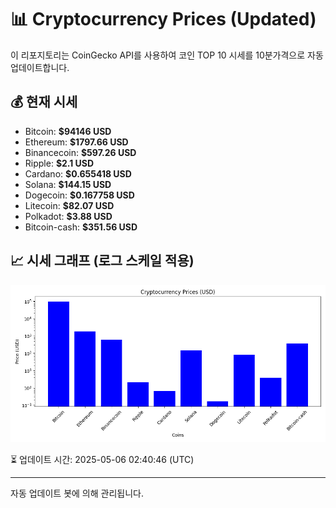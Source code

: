 
# 📊 Cryptocurrency Prices (Updated)

이 리포지토리는 CoinGecko API를 사용하여 코인 TOP 10 시세를 10분가격으로 자동 업데이트합니다.

## 💰 현재 시세
- Bitcoin: **$94146 USD**
- Ethereum: **$1797.66 USD**
- Binancecoin: **$597.26 USD**
- Ripple: **$2.1 USD**
- Cardano: **$0.655418 USD**
- Solana: **$144.15 USD**
- Dogecoin: **$0.167758 USD**
- Litecoin: **$82.07 USD**
- Polkadot: **$3.88 USD**
- Bitcoin-cash: **$351.56 USD**

## 📈 시세 그래프 (로그 스케일 적용)
![Crypto Prices](crypto_prices.png)

⏳ 업데이트 시간: 2025-05-06 02:40:46 (UTC)

---
자동 업데이트 봇에 의해 관리됩니다.
